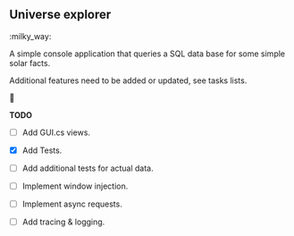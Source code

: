 
<h2> Universe explorer </h2> 
:milky_way:

A simple console application that queries a SQL data base for
some simple solar facts.

Additional features need to be added or updated, see tasks lists.

:stars:

**TODO**

- [ ] Add GUI.cs views.
- [X] Add Tests.
- [ ] Add additional tests for actual data.
- [ ] Implement window injection.
- [ ] Implement async requests.
- [ ] Add tracing & logging.

